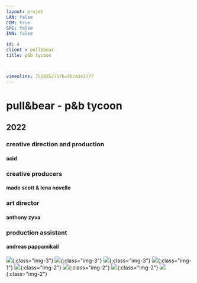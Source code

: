 ```yaml
---
layout: projet
LAN: false  
COM: true
SPE: false
INN: false

id: 4
client : pull&bear
title: p&b tycoon



vimeolink: 752035275?h=5bca3c2777
---
```


# pull&bear - p&b tycoon 

## 2022
### creative direction and production 
#### acid
### creative producers 
#### mado scott & lena novello 
### art director 
#### anthony zyva
### production assistant 
#### andreas pappamikail

![](/assets/projets/01_LOLILOP_BIS_03_MAJ.png){:class="img-3"}
![](/assets/projets/01_LOLILOP_BIS_02_MAJ.png){:class="img-3"}
![](/assets/projets/LL1.png){:class="img-3"}
![](/assets/projets/PIONS_05.jpg){:class="img-1"}
![](/assets/projets/TYCOON_03_MAJ_03.png){:class="img-2"}
![](/assets/projets/RC1.png){:class="img-2"}
![](/assets/projets/IMG_4130.png){:class="img-2"}
![](/assets/projets/IMG_4111.png){:class="img-2"}

